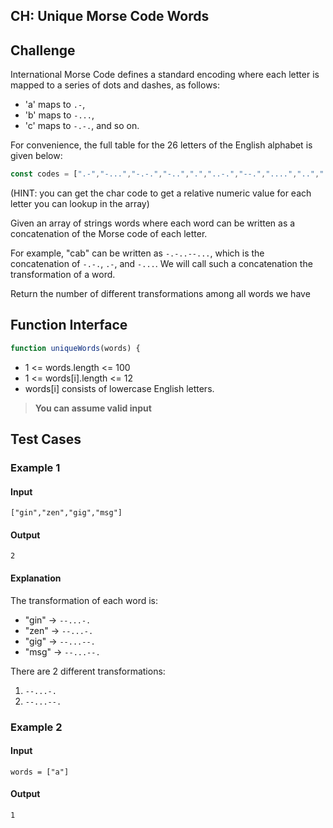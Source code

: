 CH: Unique Morse Code Words
---

## Challenge

International Morse Code defines a standard encoding where each letter is mapped to a series of dots and dashes, as follows:

- 'a' maps to `.-`,
- 'b' maps to `-...`,
- 'c' maps to `-.-.`, and so on.

For convenience, the full table for the 26 letters of the English alphabet is given below:

```js
const codes = [".-","-...","-.-.","-..",".","..-.","--.","....","..",".---","-.-",".-..","--","-.","---",".--.","--.-",".-.","...","-","..-","...-",".--","-..-","-.--","--.."];
```

(HINT: you can get the char code to get a relative numeric value for each letter you can lookup in the array)

Given an array of strings words where each word can be written as a concatenation of the Morse code of each letter.

For example, "cab" can be written as `-.-..--...`, which is the concatenation of `-.-.`, `.-`, and `-...`. We will call such a concatenation the transformation of a word.

Return the number of different transformations among all words we have

## Function Interface

```js
function uniqueWords(words) {
```

- 1 <= words.length <= 100
- 1 <= words[i].length <= 12
- words[i] consists of lowercase English letters.

> **You can assume valid input**

## Test Cases

### Example 1

#### Input

`["gin","zen","gig","msg"]`

#### Output

`2`

#### Explanation

The transformation of each word is:
- "gin" -> `--...-.`
- "zen" -> `--...-.`
- "gig" -> `--...--.`
- "msg" -> `--...--.`

There are 2 different transformations: 
1. `--...-.`
1. `--...--.`

### Example 2

#### Input

`words = ["a"]`

#### Output

`1`
